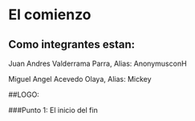 # El comienzo
## Como integrantes estan:
Juan Andres Valderrama Parra, Alias: AnonymusconH 

Miguel Angel Acevedo Olaya, Alias: Mickey

##LOGO:


###Punto 1: El inicio del fin




